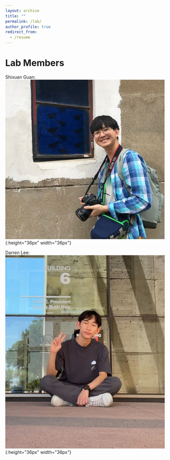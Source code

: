 ```yaml
---
layout: archive
title: ""
permalink: /lab/
author_profile: true
redirect_from:
  - /resume
---
```


Lab Members
======

<!-- <img style="float: left;" src="../images/shixuan.jpg"  width="200" height="200" title="Shixuan Guan"> -->

<!--
<figure>
  <img src="../images/shixuan.jpg" alt="Shixuan Guan" width="200" height="200" />
  <figcaption>Shixuan is a master's student in the CS department. His research interests include cryptocurrency scam detection and cross-chain security.</figcaption>
</figure>
-->

<!--<h3>Shixuan Guan</h3>
<figure class="figure">
  <img src="../images/shixuan.jpg" alt=""  width="200" height="200">
  <figcaption class="figcaption">Shixuan Guan is a master's student in the CS department. His research interests include cryptocurrency scam detection and cross-chain security. </figcaption>
</figure> -->

Shixuan Guan: ![Shixuan Guan](../images/shixuan.jpg){:height="36px" width="36px"}

Darren Lee: ![Darren Lee](../images/darren.jpg){:height="36px" width="36px"}
<!-- Darren is an undergraduate student in the CS department. His research interests lie in blockchain network DoS security. ->

<h3>Danyal Zina</h3>
<figure class="figure">
  <img src="../images/danyal.jpg" alt=""  width="50" height="100">
  <figcaption class="figcaption">Danyal is an undergraduate student in the CS department. His research interests lie in cryptocurrency scam detection. </figcaption>
</figure>
